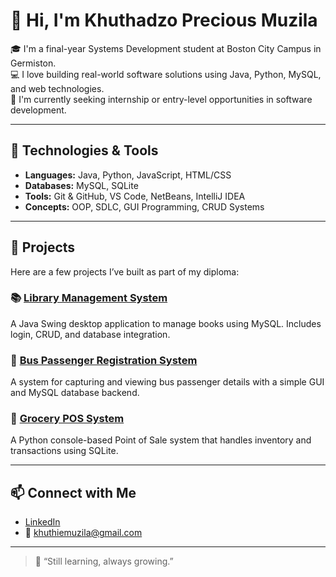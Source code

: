 # 👋 Hi, I'm Khuthadzo Precious Muzila

🎓 I'm a final-year Systems Development student at Boston City Campus in Germiston.  
💻 I love building real-world software solutions using Java, Python, MySQL, and web technologies.  
🚀 I'm currently seeking internship or entry-level opportunities in software development.

---

## 🔧 Technologies & Tools
- **Languages:** Java, Python, JavaScript, HTML/CSS
- **Databases:** MySQL, SQLite
- **Tools:** Git & GitHub, VS Code, NetBeans, IntelliJ IDEA
- **Concepts:** OOP, SDLC, GUI Programming, CRUD Systems

---

## 📂 Projects
Here are a few projects I’ve built as part of my diploma:

### 📚 [Library Management System](https://github.com/YOUR_USERNAME/Library-Management-System)
A Java Swing desktop application to manage books using MySQL. Includes login, CRUD, and database integration.

### 🚌 [Bus Passenger Registration System](https://github.com/YOUR_USERNAME/BusPassengerRegistrationSystem)
A system for capturing and viewing bus passenger details with a simple GUI and MySQL database backend.

### 🛒 [Grocery POS System](https://github.com/YOUR_USERNAME/GroceryPOSSystem)
A Python console-based Point of Sale system that handles inventory and transactions using SQLite.

---

## 📫 Connect with Me
- [LinkedIn](https://www.linkedin.com/in/khuthadzo-muzila-34a95829a)
- 📧 khuthiemuzila@gmail.com

---

> 🌱 “Still learning, always growing.”